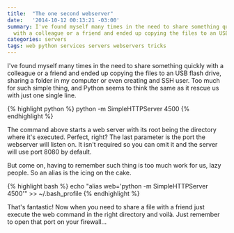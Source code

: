 ```yaml
---
title:  "The one second webserver"
date:   '2014-10-12 00:13:21 -03:00'
summary: I've found myself many times in the need to share something quickly
  with a colleague or a friend and ended up copying the files to an USB flash drive,
categories: servers
tags: web python services servers webservers tricks
---
```


I've found myself many times in the need to share something quickly with a
colleague or a friend and ended up copying the files to an USB flash drive,
sharing a folder in my computer or even creating and SSH user. Too much for such
simple thing, and Python seems to think the same as it rescue us with just one
single line.

{% highlight python %}
python -m SimpleHTTPServer 4500
{% endhighlight %}

The command above starts a web server with its root being the directory where
it's executed. Perfect, right? The last parameter is the port the webserver will
listen on. It isn't required so you can omit it and the server will use port
8080 by default.

But come on, having to remember such thing is too much work for us, lazy people.
So an alias is the icing on the cake.

{% highlight bash %}
echo "alias web='python -m SimpleHTTPServer 4500'" >> ~/.bash_profile
{% endhighlight %}

That's fantastic! Now when you need to share a file with a friend just execute
the web command in the right directory and voilà. Just remember to open that
port on your firewall...
